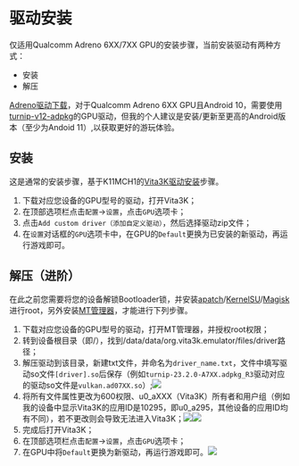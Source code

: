 # 驱动安装
仅适用Qualcomm Adreno 6XX/7XX GPU的安装步骤，当前安装驱动有两种方式：
- 安装
- 解压

[Adreno驱动下载](https://github.com/K11MCH1/AdrenoToolsDrivers/releases)，对于Qualcomm Adreno 6XX GPU且Android 10，需要使用[turnip-v12-adpkg](https://github.com/K11MCH1/AdrenoToolsDrivers/releases/download/Turnip_v12/turnip-v12-adpkg.zip)的GPU驱动，但我的个人建议是安装/更新至更高的Android版本（至少为Andoid 11）,以获取更好的游玩体验。

## 安装
这是通常的安装步骤，基于K11MCH1的[Vita3K驱动安装](https://github.com/K11MCH1/AdrenoToolsDrivers/blob/main/docs/vita3k.md)步骤。

1. 下载对应您设备的GPU型号的驱动，打开Vita3K；
2. 在顶部选项栏点击`配置`->`设置`，点击`GPU`选项卡；
3. 点击`Add custom driver（添加自定义驱动）`，然后选择驱动zip文件；
4. 在`设置`对话框的`GPU`选项卡中，在GPU的`Default`更换为已安装的新驱动，再运行游戏即可。

## 解压（进阶）
在此之前您需要将您的设备解锁Bootloader锁，并安装[apatch](https://github.com/bmax121/APatch/releases)/[KernelSU](https://github.com/tiann/KernelSU/releases)/[Magisk](https://github.com/topjohnwu/Magisk/releases)进行root，另外安装[MT管理器](https://mt2.cn/download)，才能进行下列步骤。

1. 下载对应您设备的GPU型号的驱动，打开MT管理器，并授权root权限；
2. 转到设备根目录（即/），找到/data/data/org.vita3k.emulator/files/driver路径；
3. 解压驱动到该目录，新建txt文件，并命名为`driver_name.txt`，文件中填写驱动so文件`[driver].so`后保存（例如`turnip-23.2.0-A7XX.adpkg_R3`驱动对应的驱动so文件是`vulkan.ad07XX.so`）;![](https://github.com/Croden1999/Vita3K-quick-guide/assets/61804715/f885b096-34ec-439f-b71c-9f1437a6c732)
4. 将所有文件属性更改为600权限、u0_aXXX（Vita3K）所有者和用户组（例如我的设备中显示Vita3K的应用ID是10295，即u0_a295，其他设备的应用ID均有不同），若不更改则会导致无法进入Vita3K；![](https://github.com/Croden1999/Vita3K-quick-guide/assets/61804715/9b339ef5-1946-40ee-a842-a5a719537d68)![](https://github.com/Croden1999/Vita3K-quick-guide/assets/61804715/b25e84f1-c239-4810-aeee-d3fc909d3388)
5. 完成后打开Vita3K；
6. 在顶部选项栏点击`配置`->`设置`，点击`GPU`选项卡；
7. 在GPU中将`Default`更换为新驱动，再运行游戏即可。![](https://github.com/Croden1999/Vita3K-quick-guide/assets/61804715/b98ff44b-9554-4282-be41-8b0f9ba6432a)
